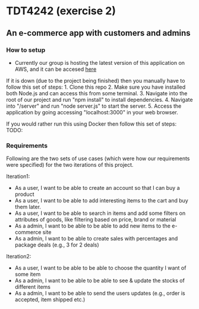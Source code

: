 # TDT4242 (exercise 2)

## An e-commerce app with customers and admins

### How to setup
* Currently our group is hosting the latest version of this application on AWS, and it can be accesed [here](http://tdttest-dev.eu-west-1.elasticbeanstalk.com/)  

If it is down (due to the project being finished) then you manually have to follow this set of steps:
	1. Clone this repo
	2. Make sure you have installed both Node.js and can access this from some terminal.
	3. Navigate into the root of our project and run "npm install" to install dependencies.
	4. Navigate into "/server" and run "node server.js" to start the server.
	5. Access the application by going accessing "localhost:3000" in your web browser.

If you would rather run this using Docker then follow this set of steps:
 TODO:

### Requirements
Following are the two sets of use cases (which were how our requirements were specified) for the two iterations of this project.  

Iteration1:  
* As a user, I want to be able to create an account so that I can buy a product
* As a user, I want to be able to add interesting items to the cart and buy them later.
* As a user, I want to be able to search in items and add some filters on attributes of goods, like
filtering based on price, brand or material
* As a admin, I want to be able to be able to add new items to the e-commerce site
* As a admin, I want to be able to create sales with percentages and package deals (e.g., 3 for 2
deals)

Iteration2:  
* As a user, I want to be able to be able to choose the quantity I want of some item
* As a admin, I want to be able to be able to see & update the stocks of different items
* As a admin, I want to be able to send the users updates (e.g., order is accepted, item shipped
etc.)